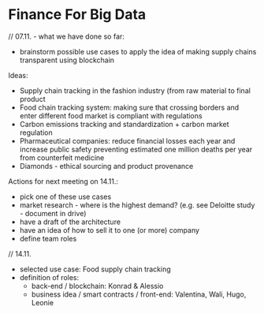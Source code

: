 # Finance For Big Data

// 07.11. - what we have done so far:
- brainstorm possible use cases to apply the idea of making supply chains transparent using blockchain

Ideas:
- Supply chain tracking in the fashion industry (from raw material to final product
- Food chain tracking system: making sure that crossing borders and enter different food market is compliant with regulations 
- Carbon emissions tracking and standardization + carbon market regulation
- Pharmaceutical companies: reduce financial losses each year and increase public safety preventing estimated one million deaths per year from counterfeit medicine
- Diamonds - ethical sourcing and product provenance


Actions for next meeting on 14.11.:

- pick one of these use cases
- market research - where is the highest demand? (e.g. see Deloitte study - document in drive)
- have a draft of the architecture
- have an idea of how to sell it to one (or more) company
- define team roles


// 14.11.

- selected use case: Food supply chain tracking
- definition of roles:
    - back-end / blockchain: Konrad & Alessio
    - business idea / smart contracts / front-end: Valentina, Wali, Hugo, Leonie 

